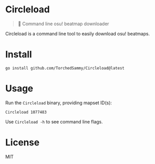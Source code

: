 # Circleload
> 📩 Command line osu! beatmap downloader

Circleload is a command line tool to easily download osu! beatmaps.
# Install
```
go install github.com/TorchedSammy/Circleload@latest
```

# Usage
Run the `Circleload` binary, providing mapset ID(s):
```
Circleload 1077483
```

Use `Circleload -h` to see command line flags.
# License
MIT

